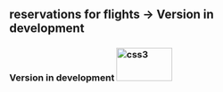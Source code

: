 ## reservations for flights  ->  Version in development  

### Version in development    <img src="https://user-images.githubusercontent.com/59884602/167482806-66fded8d-4f4b-4d51-b2b9-79f347cffb45.jpg" alt="css3" width="100" height="60"/> 



